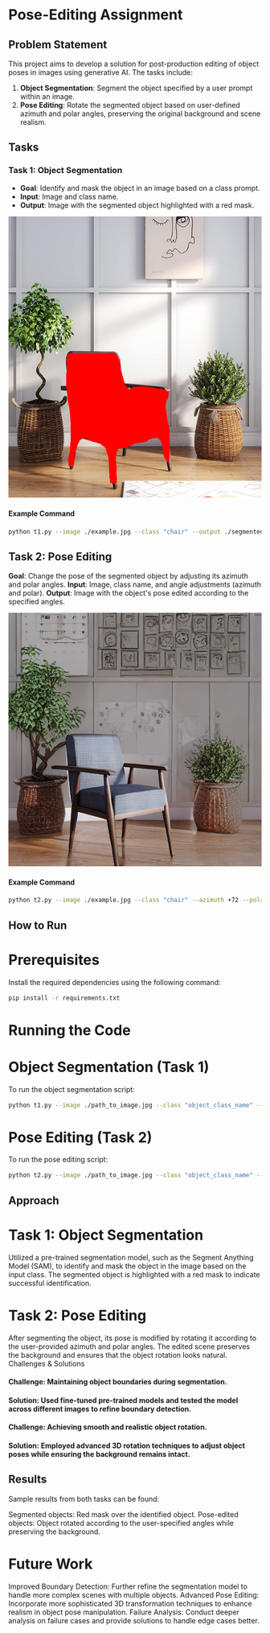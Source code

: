# Pose-Editing Assignment

## Problem Statement
This project aims to develop a solution for post-production editing of object poses in images using generative AI. The tasks include:

1. **Object Segmentation**: Segment the object specified by a user prompt within an image.
2. **Pose Editing**: Rotate the segmented object based on user-defined azimuth and polar angles, preserving the original background and scene realism.

## Tasks

### Task 1: Object Segmentation
- **Goal**: Identify and mask the object in an image based on a class prompt.
- **Input**: Image and class name.
- **Output**: Image with the segmented object highlighted with a red mask.

![task 1 output](generated.png)
  
#### Example Command
```bash
python t1.py --image ./example.jpg --class "chair" --output ./segmented_output.png
```

## Task 2: Pose Editing
**Goal**: Change the pose of the segmented object by adjusting its azimuth and polar angles.
**Input**: Image, class name, and angle adjustments (azimuth and polar).
**Output**: Image with the object's pose edited according to the specified angles.

![task 2 output](pose_edited.png)
#### Example Command 
```bash
python t2.py --image ./example.jpg --class "chair" --azimuth +72 --polar +0 --output ./pose_edited_output.png
```

## How to Run

# Prerequisites
Install the required dependencies using the following command:

```bash
pip install -r requirements.txt
```

# Running the Code
# Object Segmentation (Task 1)

To run the object segmentation script:

```bash
python t1.py --image ./path_to_image.jpg --class "object_class_name" --output ./output_image.png
```
# Pose Editing (Task 2)

To run the pose editing script:

```bash
python t2.py --image ./path_to_image.jpg --class "object_class_name" --azimuth +degrees --polar +degrees --output ./output_image.png
```
## Approach

# Task 1: Object Segmentation
Utilized a pre-trained segmentation model, such as the Segment Anything Model (SAM), to identify and mask the object in the image based on the input class.
The segmented object is highlighted with a red mask to indicate successful identification.
# Task 2: Pose Editing
After segmenting the object, its pose is modified by rotating it according to the user-provided azimuth and polar angles.
The edited scene preserves the background and ensures that the object rotation looks natural.
Challenges & Solutions

#### Challenge: Maintaining object boundaries during segmentation.
#### Solution: Used fine-tuned pre-trained models and tested the model across different images to refine boundary detection.
#### Challenge: Achieving smooth and realistic object rotation.
#### Solution: Employed advanced 3D rotation techniques to adjust object poses while ensuring the background remains intact.

## Results

Sample results from both tasks can be found:

Segmented objects: Red mask over the identified object.
Pose-edited objects: Object rotated according to the user-specified angles while preserving the background.


# Future Work

Improved Boundary Detection: Further refine the segmentation model to handle more complex scenes with multiple objects.
Advanced Pose Editing: Incorporate more sophisticated 3D transformation techniques to enhance realism in object pose manipulation.
Failure Analysis: Conduct deeper analysis on failure cases and provide solutions to handle edge cases better.
